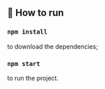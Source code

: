 
## 💫 How to run

### `npm install`
to download the dependencies;
### `npm start`
to run the project.
